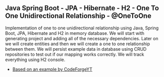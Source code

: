 ## Java Spring Boot - JPA - Hibernate - H2 - One To One Unidirectional Relationship - @OneToOne
Implementation of one to one unidirectional relationship using Java, Spring Boot, JPA, Hibernate and H2 in memory database. We will start with generating project and adding all of the necessary dependencies. Later on we will create entities and then we will create a one to one relationship between them. We will persist example data in database using CRUD repositories to test out if our mapping works correctly. We will track everything using H2 console.
- [Based on an example by CodeForgeYT](https://www.youtube.com/watch?v=Svpcn5wJ8CU&ab_channel=CodeForgeYT)
